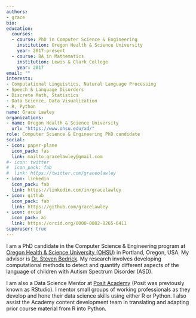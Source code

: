 ```yaml
---
authors:
- grace
bio:
education:
  courses:
  - course: PhD in Computer Science & Engineering
    institution: Oregon Health & Science University
    year: 2017-present
  - course: BA in Mathematics
    institution: Lewis & Clark College
    year: 2017
email: ""
interests:
- Computational Linguistics, Natural Language Processing
- Speech & Language Disorders
- Discrete Math, Statistics
- Data Science, Data Visualization
- R, Python
name: Grace Lawley
organizations:
- name: Oregon Health & Science University
  url: "https://www.ohsu.edu/xd/"
role: Computer Science & Engineering PhD candidate
social:
- icon: paper-plane
  icon_pack: fas
  link: mailto:gracelawley@gmail.com
#- icon: twitter
#  icon_pack: fab
#  link: https://twitter.com/graceolawley
- icon: linkedin
  icon_pack: fab
  link: https://linkedin.com/in/gracelawley
- icon: github
  icon_pack: fab
  link: https://github.com/gracelawley
- icon: orcid
  icon_pack: ai
  link: https://orcid.org/0000-0002-8265-6411
superuser: true
---
```


I am a PhD candidate in the Computer Science & Engineering program at [Oregon Health & Science University (OHSU)](https://www.ohsu.edu/xd/) in Portland, Oregon, USA. My advisor is [Dr. Steven Bedrick](https://www.bedrick.org/). My research involves developing computational methods to detect and quantify different aspects of the language of children with Autism Spectrum Disorder (ASD). 

I am also a Data Science Mentor at [Posit Academy](https://posit.co/products/enterprise/academy/) (Posit was previously known as RStudio). I mentor small groups of working professionals as they develop and hone their data science skills using either R or Python. I also assist the Academy content development team in translating and adapting prior course material from R into Python.

<!---My interests include computational linguistics, speech & language disorders, statistics, and houseplants.-->


